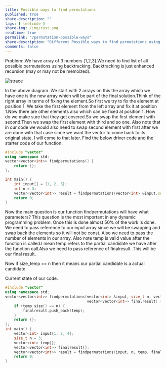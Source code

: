 ```yaml
---
title: Possible ways to find permutations
published: true
share-description: ""
tags: [ leetcode ]
share-img: /img/rust.png
readtime: true
permalink: "/permutation-possible-ways"
share-description: "Different Possible ways to find permutations using backtracking"
comments: false
---
```


Problem:
We have array of 3 numbers [1,2,3].We need to find list of all possible permutations using backtracking.
Backtracking is just enhanced recursion (may or may not be memoized).


![strace](/portfolio/img/diagram.jpg)

In the above diagram .We start with 2 arrays on this the array which we have one is the new array which will be part of the final
solution.Think of the right array in terms of fixing the element.So first we try to fix the element at position 1.
We take the first element from the left array and fix it at position 1.Now there are other elements also which can be fixed at position 1.
How do we make sure that they get covered.So we swap the first element with second.Then we swap the first element with third and so one.
Also note that in our code we would also need to swap second element with first after we are done with that case since we want the vector to come
back to its original state.
I will come to that later.
Find the below driver code and the starter code of our function.

```cpp
#include "vector"
using namespace std;
vector<vector<int>> findpermutations() {
    return {};
};

int main() {
    int input[] = {1, 2, 3};
    int n = 3;
    vector<vector<int>> result = findpermutations(vector<int> &input,const int &n,int tempsize);
    return 0;
}
```


Now the main question is our function findpermutations will have what parameters?
This question is the most important in any dynamic programming problem. Once this is done almost 50% of the work is done.
We need to pass reference to our input array since we will be swapping and swap back the elements so it will not be const.
Also we need to pass the number of elements in our array. Also note temp  is  valid value after the function is called.I mean temp refers to the partial candidate we have
after the function call.Also we need to pass reference of finalresult .This will be our final result.

Now if size_temp  == n then it means our partial candidate is a actual candidate

Current state of our code.

```cpp
#include "vector"
using namespace std;
vector<vector<int>> findpermutations(vector<int> &input, size_t n, vector<int> temp,
                                     vector<vector<int>> finalresult) {
    if (temp.size() == n) {
        finalresult.push_back(temp);
    }
    return {};
};
int main() {
    vector<int> input{1, 2, 4};
    size_t n = 3;
    vector<int> temp{};
    vector<vector<int>> finalresult{};
    vector<vector<int>> result = findpermutations(input, n, temp, finalresult);
    return 0;
}
```
